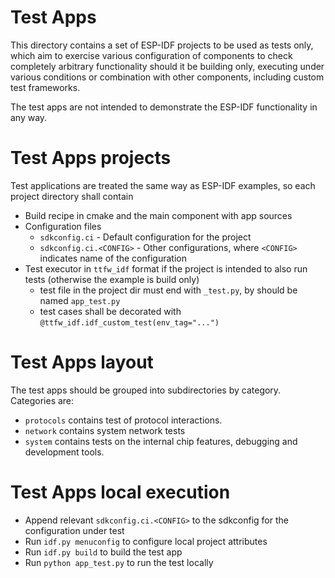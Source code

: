 # Test Apps

This directory contains a set of ESP-IDF projects to be used as tests only, which aim to exercise various
configuration of components to check completely arbitrary functionality should it be building only, executing under
various conditions or combination with other components, including custom test frameworks.

The test apps are not intended to demonstrate the ESP-IDF functionality in any way.

# Test Apps projects

Test applications are treated the same way as ESP-IDF examples, so each project directory shall contain
* Build recipe in cmake and the main component with app sources
* Configuration files
  - `sdkconfig.ci` - Default configuration for the project
  - `sdkconfig.ci.<CONFIG>` - Other configurations, where `<CONFIG>` indicates name of the configuration
* Test executor in `ttfw_idf` format if the project is intended to also run tests (otherwise the example is build only)
  - test file in the project dir must end with `_test.py`, by should be named  `app_test.py`
  - test cases shall be decorated with `@ttfw_idf.idf_custom_test(env_tag="...")`

# Test Apps layout

The test apps should be grouped into subdirectories by category. Categories are:
* `protocols` contains test of protocol interactions.
* `network` contains system network tests
* `system` contains tests on the internal chip features, debugging and development tools.

# Test Apps local execution

* Append relevant `sdkconfig.ci.<CONFIG>` to the sdkconfig for the configuration under test
* Run `idf.py menuconfig` to configure local project attributes
* Run `idf.py build` to build the test app
* Run `python app_test.py` to run the test locally
